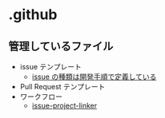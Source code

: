 # .github

## 管理しているファイル

- issue テンプレート
  - [issue の種類は開発手順で定義している](https://www.notion.so/smesh/93974d4113254d34a828bff8890dcf74?pvs=4)
- Pull Request テンプレート
- ワークフロー
  - [issue-project-linker](./issue-project-linker/README.md)
